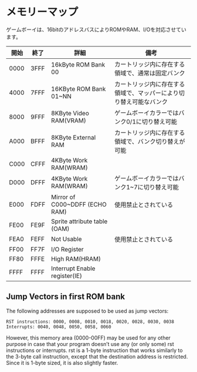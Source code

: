 # メモリーマップ
ゲームボーイは、16bitのアドレスバスによりROMやRAM、I/Oを対応させています。

|開始|終了|詳細|備考|
|---|---|---|---|
|0000|3FFF|16kByte ROM Bank 00|カートリッジ内に存在する領域で、通常は固定バンク|
|4000|7FFF|16KByte ROM Bank 01~NN|カートリッジ内に存在する領域で、マッパーにより切り替え可能なバンク|
|8000|9FFF|8KByte Video RAM(VRAM)|ゲームボーイカラーではバンク0/1に切り替え可能|
|A000|BFFF|8KByte External RAM|カートリッジ内に存在する領域で、バンク切り替えが可能|
|C000|CFFF|4KByte Work RAM(WRAM)||
|D000|DFFF|4KByte Work RAM(WRAM)|ゲームボーイカラーではバンク1~7に切り替え可能|
|E000|FDFF|Mirror of C000~DDFF (ECHO RAM)|使用禁止とされている|
|FE00|FE9F|Sprite attribute table (OAM)	||
|FEA0|FEFF|Not Usable|使用禁止とされている|
|FF00|FF7F|I/O Register||
|FF80|FFFE|High RAM(HRAM)||
|FFFF|FFFF|Interrupt Enable register(IE)||

## Jump Vectors in first ROM bank
The following addresses are supposed to be used as jump vectors:

    RST instructions: 0000, 0008, 0010, 0018, 0020, 0028, 0030, 0038
    Interrupts: 0040, 0048, 0050, 0058, 0060

However, this memory area (0000-00FF) may be used for any other purpose in case that your program doesn’t use any (or only some) rst instructions or interrupts. rst is a 1-byte instruction that works similarly to the 3-byte call instruction, except that the destination address is restricted. Since it is 1-byte sized, it is also slightly faster.
